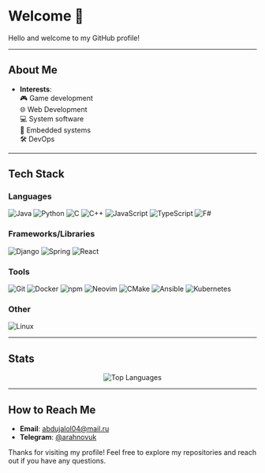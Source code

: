 # Welcome 👋

Hello and welcome to my GitHub profile!

---

## About Me

- **Interests**:  
  🎮 Game development  
  🌐 Web Development  
  💻 System software  
  🔌 Embedded systems  
  🛠️ DevOps

---

## Tech Stack

### Languages
![Java](https://img.shields.io/badge/Java-007396?style=for-the-badge&logo=openjdk&logoColor=white)
![Python](https://img.shields.io/badge/Python-3776AB?style=for-the-badge&logo=python&logoColor=white)
![C](https://img.shields.io/badge/C-A8B9CC?style=for-the-badge&logo=c&logoColor=white)
![C++](https://img.shields.io/badge/C++-00599C?style=for-the-badge&logo=cplusplus&logoColor=white)
![JavaScript](https://img.shields.io/badge/JavaScript-F7DF1E?style=for-the-badge&logo=javascript&logoColor=black)
![TypeScript](https://img.shields.io/badge/TypeScript-3178C6?style=for-the-badge&logo=typescript&logoColor=white)
![F#](https://img.shields.io/badge/F%23-378BBA?style=for-the-badge&logo=fsharp&logoColor=white)

### Frameworks/Libraries
![Django](https://img.shields.io/badge/Django-092E20?style=for-the-badge&logo=django&logoColor=white)
![Spring](https://img.shields.io/badge/Spring-6DB33F?style=for-the-badge&logo=spring&logoColor=white)
![React](https://img.shields.io/badge/React-20232A?style=for-the-badge&logo=react&logoColor=61DAFB)

### Tools
![Git](https://img.shields.io/badge/Git-F05032?style=for-the-badge&logo=git&logoColor=white)
![Docker](https://img.shields.io/badge/Docker-2496ED?style=for-the-badge&logo=docker&logoColor=white)
![npm](https://img.shields.io/badge/npm-CB3837?style=for-the-badge&logo=npm&logoColor=white)
![Neovim](https://img.shields.io/badge/Neovim-57A143?style=for-the-badge&logo=neovim&logoColor=white)
![CMake](https://img.shields.io/badge/CMake-064F8C?style=for-the-badge&logo=cmake&logoColor=white)
![Ansible](https://img.shields.io/badge/ansible-CB3837?style=for-the-badge&logo=ansible&logoColor=white)
![Kubernetes](https://img.shields.io/badge/kubernetes-3D90D7?style=for-the-badge&logo=kubernetes&logoColor=white)

### Other
![Linux](https://img.shields.io/badge/Linux-FCC624?style=for-the-badge&logo=linux&logoColor=black)

---

## Stats

<div align="center">

![Top Languages](https://github-readme-stats.vercel.app/api/top-langs/?username=tumbler-cp&theme=tokyonight&show_icons=true&hide_border=false&layout=compact)

</div>

---

## How to Reach Me

- **Email**: [abdujalol04@mail.ru](mailto:abdujalol04@mail.ru)
- **Telegram**: [@arahnovuk](https://t.me/arahnovuk)

Thanks for visiting my profile! Feel free to explore my repositories and reach out if you have any questions.

